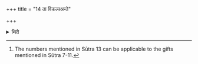 +++
title = "14 ता विकल्पअन्ते"

+++

<details><summary>थिते</summary>

14. They are optional.[^1]  

[^1]: The numbers mentioned in Sūtra 13 can be applicable to the gifts mentioned in Sūtra 7-11.
</details>

